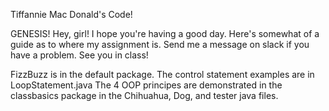 Tiffannie Mac Donald's Code!

GENESIS! Hey, girl! I hope you're having a good day. Here's somewhat of a guide as to where my assignment is. Send me a message on slack if you have a problem. See you in class!

FizzBuzz is in the default package.
The control statement examples are in LoopStatement.java
The 4 OOP principes are demonstrated in the classbasics package in the Chihuahua, Dog, and tester java files.
